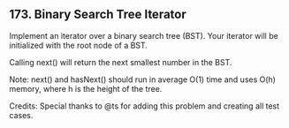 ## 173. Binary Search Tree Iterator

Implement an iterator over a binary search tree (BST). 
Your iterator will be initialized with the root node of a BST.



Calling next() will return the next smallest number in the BST.


Note: next() and hasNext() should run in average O(1) time and uses O(h) memory, 
where h is the height of the tree.

Credits:
Special thanks to @ts for adding this problem and creating all test cases.